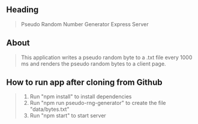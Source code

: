 ## Heading ##
  > Pseudo Random Number Generator Express Server

## About ##
  > This application writes a pseudo random byte to a .txt file every 1000 ms and renders the pseudo random bytes to a client page.

## How to run app after cloning from Github ##
  > 1. Run "npm install" to install dependencies
  > 2. Run "npm run pseudo-rng-generator" to create the file "data/bytes.txt"
  > 3. Run "npm start" to start server

